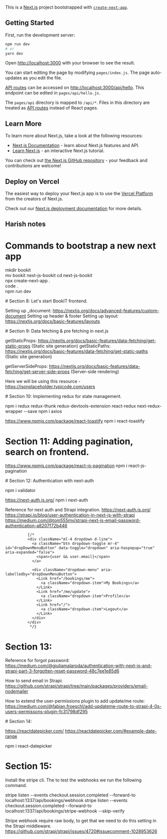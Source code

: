 This is a [Next.js](https://nextjs.org/) project bootstrapped with [`create-next-app`](https://github.com/vercel/next.js/tree/canary/packages/create-next-app).

## Getting Started

First, run the development server:

```bash
npm run dev
# or
yarn dev
```

Open [http://localhost:3000](http://localhost:3000) with your browser to see the result.

You can start editing the page by modifying `pages/index.js`. The page auto-updates as you edit the file.

[API routes](https://nextjs.org/docs/api-routes/introduction) can be accessed on [http://localhost:3000/api/hello](http://localhost:3000/api/hello). This endpoint can be edited in `pages/api/hello.js`.

The `pages/api` directory is mapped to `/api/*`. Files in this directory are treated as [API routes](https://nextjs.org/docs/api-routes/introduction) instead of React pages.

## Learn More

To learn more about Next.js, take a look at the following resources:

- [Next.js Documentation](https://nextjs.org/docs) - learn about Next.js features and API.
- [Learn Next.js](https://nextjs.org/learn) - an interactive Next.js tutorial.

You can check out [the Next.js GitHub repository](https://github.com/vercel/next.js/) - your feedback and contributions are welcome!

## Deploy on Vercel

The easiest way to deploy your Next.js app is to use the [Vercel Platform](https://vercel.com/new?utm_medium=default-template&filter=next.js&utm_source=create-next-app&utm_campaign=create-next-app-readme) from the creators of Next.js.

Check out our [Next.js deployment documentation](https://nextjs.org/docs/deployment) for more details.


## Harish notes 

# Commands to bootstrap a new next app

mkdir bookit   
mv bookit next-js-bookit 
cd next-js-bookit      
npx create-next-app .  
code .  
npm run dev  

# Section 8: Let's start BookIT frontend. 

Setting up _document: https://nextjs.org/docs/advanced-features/custom-document 
Setting up header & footer 
Setting up layout: https://nextjs.org/docs/basic-features/layouts

# Section 9: Data fetching & pre fetching in next.js

getStaticProps: https://nextjs.org/docs/basic-features/data-fetching/get-static-props (Static site generation)
getStaticPaths: https://nextjs.org/docs/basic-features/data-fetching/get-static-paths (Static site generation)

getServerSideProps: https://nextjs.org/docs/basic-features/data-fetching/get-server-side-props (Server-side rendering)

Here we will be using this resource - https://jsonplaceholder.typicode.com/users


# Section 10: Implementing redux for state management. 

npm i redux redux-thunk redux-devtools-extension react-redux next-redux-wrapper --save
npm i axios

https://www.npmjs.com/package/react-toastify
npm i react-toastify

# Section 11: Adding pagination, search on frontend. 

https://www.npmjs.com/package/react-js-pagination
npm i react-js-pagination

# Section 12: Authentication with next-auth

npm i validator

https://next-auth.js.org/
npm i next-auth

Reference for next auth and Strapi integration.
https://next-auth.js.org/
https://strapi.io/blog/user-authentication-in-next-js-with-strapi
https://medium.com/@tom555my/strapi-next-js-email-password-authentication-a8207f72b446



              {/*
              <div className="ml-4 dropdown d-line">
                <a className="btn dropdown-toggle mr-4" id="dropDownMenuButton" data-toggle="dropdown" aria-haspopup="true" aria-expanded="false">
                  <span>{user && user.email}</span>
                </a>

                <div className="dropdown-menu" aria-labelledby="dropDownMenuButton">
                  <Link href="/bookings/me">
                    <a className="dropdown-item">My Bookings</a>
                  </Link>
                  <Link href="/me/update">
                    <a className="dropdown-item">Profile</a>
                  </Link>
                  <Link href="/">
                    <a className="dropdown-item">Logout</a>
                  </Link>
                </div>
              </div>
               */}  


# Section 13: 

Reference for forgot password: 
https://medium.com/@giuliamalaroda/authentication-with-next-js-and-strapi-part-3-forgotten-reset-password-48c7ee1e85d6

How to send email in Strapi:
https://github.com/strapi/strapi/tree/main/packages/providers/email-nodemailer

How to extend the user-permissions plugin to add update/me route: 
https://medium.com/@fabian.froeschl/add-updateme-route-to-strapi-4-0s-users-permissons-plugin-fc31798df295


# Section 14: 

https://reactdatepicker.com/
https://reactdatepicker.com/#example-date-range

npm i react-datepicker


# Section 15: 
Install the stripe cli. The to test the webhooks we run the following command. 

stripe listen --events checkout.session.completed --forward-to localhost:1337/api/bookings/webhook
stripe listen --events checkout.session.completed --forward-to localhost:1337/api/bookings/stripe-webhook --skip-verify

Stripe webhook require raw body, to get that we need to do this setting in the Strapi middleware. 
https://github.com/strapi/strapi/issues/4720#issuecomment-1028953626
